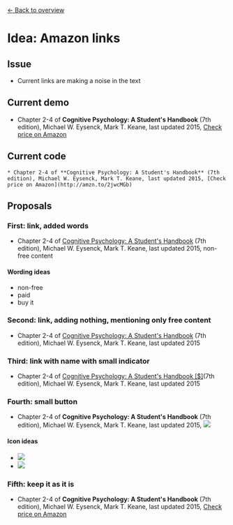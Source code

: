 [← Back to overview](README.md)

# Idea: Amazon links

## Issue
* Current links are making a noise in the text

## Current demo
* Chapter 2-4 of **Cognitive Psychology: A Student's Handbook** (7th edition), Michael W. Eysenck,‎ Mark T. Keane, last updated 2015, [Check price on Amazon](http://amzn.to/2jwcMGb)

## Current code
```
* Chapter 2-4 of **Cognitive Psychology: A Student's Handbook** (7th edition), Michael W. Eysenck,‎ Mark T. Keane, last updated 2015, [Check price on Amazon](http://amzn.to/2jwcMGb)
```

## Proposals

### First: link, added words
* Chapter 2-4 of [Cognitive Psychology: A Student's Handbook](http://amzn.to/2jwcMGb) (7th edition), Michael W. Eysenck,‎ Mark T. Keane, last updated 2015, non-free content

#### Wording ideas
* non-free
* paid
* buy it

### Second: link, adding nothing, mentioning only free content
* Chapter 2-4 of [Cognitive Psychology: A Student's Handbook](http://amzn.to/2jwcMGb) (7th edition), Michael W. Eysenck,‎ Mark T. Keane, last updated 2015

### Third: link with name with small indicator
* Chapter 2-4 of [Cognitive Psychology: A Student's Handbook [$]](http://amzn.to/2jwcMGb)(7th edition), Michael W. Eysenck,‎ Mark T. Keane, last updated 2015

### Fourth: small button
* Chapter 2-4 of **Cognitive Psychology: A Student's Handbook** (7th edition), Michael W. Eysenck,‎ Mark T. Keane, last updated 2015, <a href="http://amzn.to/2jwcMGb" title="Check the price on Amazon"><img src="https://github.com/encharm/Font-Awesome-SVG-PNG/blob/master/black/png/16/amazon.png"></a>

#### Icon ideas
* <img src="https://github.com/encharm/Font-Awesome-SVG-PNG/blob/master/black/png/16/credit-card.png">
* <img src="https://github.com/encharm/Font-Awesome-SVG-PNG/blob/master/black/png/16/shopping-cart.png">

### Fifth: keep it as it is
* Chapter 2-4 of **Cognitive Psychology: A Student's Handbook** (7th edition), Michael W. Eysenck,‎ Mark T. Keane, last updated 2015, [Check price on Amazon](http://amzn.to/2jwcMGb)
